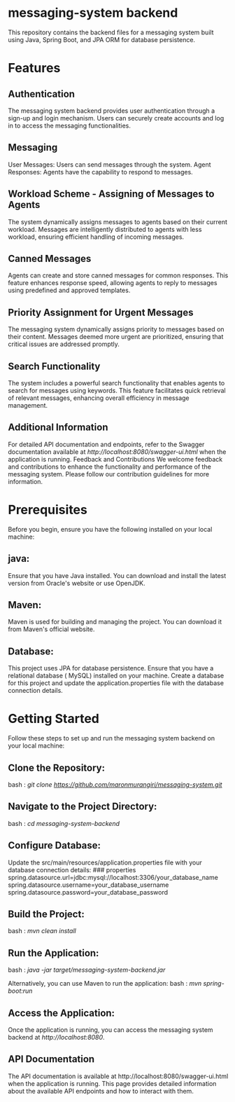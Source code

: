 # messaging-system backend
This repository contains the backend files for a messaging system built using Java, Spring Boot, and JPA ORM for database persistence.

# Features

 ## Authentication
 The messaging system backend provides user authentication through a sign-up and login mechanism.
 Users can securely create accounts and log in to access the messaging functionalities.

## Messaging
User Messages: Users can send messages through the system.
Agent Responses: Agents have the capability to respond to messages.

## Workload Scheme - Assigning of Messages to Agents 
The system dynamically assigns messages to agents based on their current workload.
 Messages are intelligently distributed to agents with less workload, ensuring efficient handling of incoming messages.

## Canned Messages
Agents can create and store canned messages for common responses.
This feature enhances response speed, allowing agents to reply to messages using predefined and approved templates.

## Priority Assignment for Urgent Messages
The messaging system dynamically assigns priority to messages based on their content.
 Messages deemed more urgent are prioritized, ensuring that critical issues are addressed promptly.

## Search Functionality
The system includes a powerful search functionality that enables agents to search for messages using keywords.
This feature facilitates quick retrieval of relevant messages, enhancing overall efficiency in message management.

## Additional Information
For detailed API documentation and endpoints, refer to the Swagger documentation available at *http://localhost:8080/swagger-ui.html* when the application is running.
Feedback and Contributions
We welcome feedback and contributions to enhance the functionality and performance of the messaging system. 
Please follow our contribution guidelines for more information.

# Prerequisites
Before you begin, ensure you have the following installed on your local machine:
   
  ## java: 
  Ensure that you have Java installed. You can download and install the latest version from Oracle's website or use OpenJDK.

  ## Maven:
  Maven is used for building and managing the project. You can download it from Maven's official website.

 ## Database:
 This project uses JPA for database persistence. Ensure that you have a relational database ( MySQL)
  installed on your machine. 
  Create a database for this project and update the application.properties file with the database connection details.



# Getting Started
Follow these steps to set up and run the messaging system backend on your local machine:
  ## Clone the Repository:
   bash : *git clone https://github.com/maronmurangiri/messaging-system.git*
  
  ## Navigate to the Project Directory:
   bash  : *cd messaging-system-backend*

  ## Configure Database:
  Update the src/main/resources/application.properties file with your database connection details:
    ### properties
        spring.datasource.url=jdbc:mysql://localhost:3306/your_database_name
        spring.datasource.username=your_database_username
        spring.datasource.password=your_database_password

## Build the Project:
 bash : *mvn clean install*
      
  ## Run the Application:
  bash : *java -jar target/messaging-system-backend.jar*

  Alternatively, you can use Maven to run the application:
      bash :  *mvn spring-boot:run*

##  Access the Application:
 Once the application is running, you can access the messaging system backend at *http://localhost:8080*.


## API Documentation
The API documentation is available at http://localhost:8080/swagger-ui.html when the application is running.
This page provides detailed information about the available API endpoints and how to interact with them.
